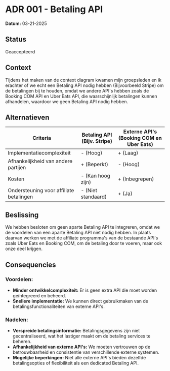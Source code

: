 # ADR 001 - Betaling API

**Datum:** 03-21-2025

## Status

Geaccepteerd

## Context

Tijdens het maken van de context diagram kwamen mijn groepsleden en ik erachter of we echt een Betaling API nodig hebben (Bijvoorbeeld Stripe) om de betalingen bij te houden, omdat we andere API's hebben zoals de Booking COM API en Uber Eats API, die waarschijnlijk betalingen kunnen afhandelen, waardoor we geen Betaling API nodig hebben.

## Alternatieven

| Criteria                                | Betaling API (Bijv. Stripe) | Externe API's (Booking COM en Uber Eats) |
| --------------------------------------- | --------------------------- | ---------------------------------------- |
| Implementatiecomplexiteit               | - (Hoog)                    | + (Laag)                                 |
| Afhankelijkheid van andere partijen     | + (Beperkt)                 | - (Hoog)                                 |
| Kosten                                  | - (Kan hoog zijn)           | + (Inbegrepen)                           |
| Ondersteuning voor affiliate betalingen | - (Niet standaard)          | + (Ja)                                   |

## Beslissing

We hebben besloten om geen aparte Betaling API te integreren, omdat we de voordelen van een aparte Betaling API niet nodig hebben. In plaats daarvan werken we met de affiliate programma's van de bestaande API's zoals Uber Eats en Booking COM, om de betaling door te voeren, maar ook onze deel krijgen.

## Consequencies

### Voordelen:

- **Minder ontwikkelcomplexiteit:** Er is geen extra API die moet worden geïntegreerd en beheerd.
- **Snellere implementatie:** We kunnen direct gebruikmaken van de betalingsfunctionaliteiten van externe API's.

### Nadelen:

- **Verspreide betalingsinformatie:** Betalingsgegevens zijn niet gecentraliseerd, wat het lastiger maakt om de betaling services te beheren.
- **Afhankelijkheid van externe API's:** We moeten vertrouwen op de betrouwbaarheid en consistentie van verschillende externe systemen.
- **Mogelijke beperkingen:** Niet alle externe API's bieden dezelfde betalingsopties of flexibiliteit als een dedicated Betaling API.
